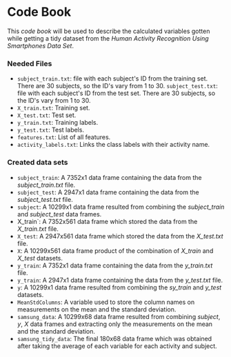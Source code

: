 # **Code Book**

This *code book* will be used to describe the calculated variables gotten while getting a tidy dataset from the *Human Activity Recognition Using Smartphones Data Set*. 

### Needed Files

* `subject_train.txt`: file with each subject's ID from the training set. There are 30 subjects, so the ID's vary from 1 to 30. `subject_test.txt`: file with each subject's ID from the test set. There are 30 subjects, so the ID's vary from 1 to 30.
* `X_train.txt`: Training set. 
* `X_test.txt`: Test set. 
* `y_train.txt`: Training labels. 
* `y_test.txt`: Test labels. 
* `features.txt`: List of all features.
* `activity_labels.txt`: Links the class labels with their activity name.


### Created data sets

* `subject_train`: A 7352x1 data frame containing the data from the *subject_train.txt* file. 
* `subject_test`: A 2947x1 data frame containing the data from the *subject_test.txt* file.
* `subject`: A 10299x1 data frame resulted from combining the *subject_train* and *subject_test* data frames. 
* X_train`: A 7352x561 data frame which stored the data from the *X_train.txt* file.
* `X_test`: A 2947x561 data frame which stored the data from the *X_test.txt* file.
* `X`: A 10299x561 data frame product of the combination of *X_train* and *X_test* datasets.
* `y_train`: A 7352x1 data frame containing the data from the *y_train.txt* file.
* `y_train`: A 2947x1 data frame containing the data from the *y_test.txt* file.
* `y`: A 10299x1 data frame resulted from combining the *sy_train* and *y_test* datasets. 
* `MeanStdColumns`: A variable used to store the column names on measurements on the mean and the standard deviation. 
* `samsung_data`: A 10299x68 data frame resulted from combining *subject*, *y*, *X* data frames and extracting only the measurements on the mean and the standard deviation.
* `samsung_tidy_data`: The final 180x68 data frame which was obtained after taking the average of each variable for each activity and subject.



